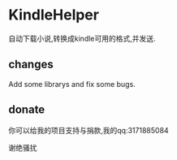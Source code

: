 # KindleHelper

自动下载小说,转换成kindle可用的格式,并发送.

## changes

Add some librarys and fix some bugs.

## donate

你可以给我的项目支持与捐款,我的qq:3171885084

谢绝骚扰
